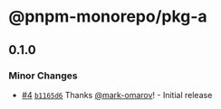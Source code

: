 # @pnpm-monorepo/pkg-a

## 0.1.0

### Minor Changes

- [#4](https://github.com/mark-omarov/pnpm-monorepo/pull/4) [`b1165d6`](https://github.com/mark-omarov/pnpm-monorepo/commit/b1165d683ca3a07cee7c012ddd38cddd133eabe5) Thanks [@mark-omarov](https://github.com/mark-omarov)! - Initial release
